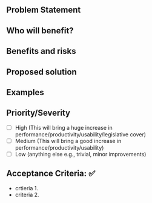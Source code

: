 ## Problem Statement

<!-- What is the issue being faced and needs addressing? !-->

## Who will benefit?

<!-- Will this fix a problem that only one user has, or will it benefit a lot of people !-->

## Benefits and risks

<!--
    What benefits does this bring?
        - reduced support issues
        - save error prone manual checks
        - automate labour intensive tasks

    What risks might this introduce?
        - May result in more data being shared with staff
        - requires training materials to be updated
        - Involves working with a specific vendor for a fixed period.
!-->

## Proposed solution

<!-- How would you like to see this issue resolved? !-->

## Examples

<!-- Are there any examples of this which exist in other software? !-->

## Priority/Severity

<!-- Delete as appropriate. The priority and severity assigned may be different to this !-->

- [ ] High (This will bring a huge increase in performance/productivity/usability/legislative cover)
- [ ] Medium (This will bring a good increase in performance/productivity/usability)
- [ ] Low (anything else e.g., trivial, minor improvements)

## Acceptance Criteria: :white_check_mark:

<!-- Criteria for accepting the solution to this feature request !-->

- crtieria 1.
- criteria 2.
